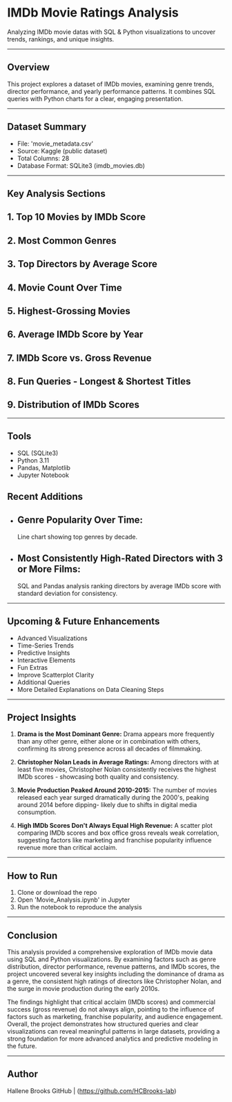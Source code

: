 # IMDb Movie Ratings Analysis

Analyzing IMDb movie datas with SQL & Python visualizations to uncover trends, rankings, and unique insights. 

---

## Overview

This project explores a dataset of IMDb movies, examining genre trends, director performance, and yearly performance patterns. It combines SQL queries with Python charts for a clear, engaging presentation. 

---

## Dataset Summary

- File: 'movie_metadata.csv'
- Source: Kaggle (public dataset)
- Total Columns: 28
- Database Format: SQLite3 (imdb_movies.db)

---

## Key Analysis Sections 

## 1. Top 10 Movies by IMDb Score 
## 2. Most Common Genres 
## 3. Top Directors by Average Score
## 4. Movie Count Over Time
## 5. Highest-Grossing Movies 
## 6. Average IMDb Score by Year
## 7. IMDb Score vs. Gross Revenue
## 8. Fun Queries - Longest & Shortest Titles
## 9. Distribution of IMDb Scores

---

## Tools

- SQL (SQLite3)
- Python 3.11
- Pandas, Matplotlib
- Jupyter Notebook

## Recent Additions 

- ## Genre Popularity Over Time:
  Line chart showing top genres by decade. 
- ## Most Consistently High-Rated Directors with 3 or More Films:
  SQL and Pandas analysis ranking directors by average IMDb score with standard
  deviation for consistency. 

---

## Upcoming & Future Enhancements

- Advanced Visualizations
- Time-Series Trends
- Predictive Insights
- Interactive Elements
- Fun Extras
- Improve Scatterplot Clarity
- Additional Queries
- More Detailed Explanations on Data Cleaning Steps
 
---
 
## Project Insights

1. **Drama is the Most Dominant Genre:**
   Drama appears more frequently than any other genre, either alone or in
   combination with others, confirming its strong presence across all decades
   of filmmaking.

2. **Christopher Nolan Leads in Average Ratings:**
   Among directors with at least five movies, Christopher Nolan consistently
   receives the highest IMDb scores - showcasing both quality and
   consistency.

3. **Movie Production Peaked Around 2010-2015:**
   The number of movies released each year surged dramatically during the
   2000's, peaking around 2014 before dipping- likely due to shifts in
   digital media consumption.

4. **High IMDb Scores Don't Always Equal High Revenue:**
   A scatter plot comparing IMDb scores and box office gross reveals weak
   correlation, suggesting factors like marketing and franchise popularity
   influence revenue more than critical acclaim. 

---

## How to Run

1. Clone or download the repo
2. Open 'Movie_Analysis.ipynb' in Jupyter
3. Run the notebook to reproduce the analysis

---

## Conclusion 

This analysis provided a comprehensive exploration of IMDb movie data using SQL and Python visualizations. By examining factors such as genre distribution, director performance, revenue patterns, and IMDb scores, the project uncovered several key insights including the dominance of drama as a genre, the consistent high ratings of directors like Christopher Nolan, and the surge in movie production during the early 2010s.

The findings highlight that critical acclaim (IMDb scores) and commercial success (gross revenue) do not always align, pointing to the influence of factors such as marketing, franchise popularity, and audience engagement. Overall, the project demonstrates how structured queries and clear visualizations can reveal meaningful patterns in large datasets, providing a strong foundation for more advanced analytics and predictive modeling in the future.

---

## Author

Hallene Brooks 
GitHub | (https://github.com/HCBrooks-lab) 

